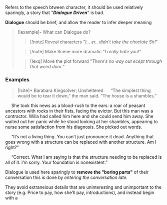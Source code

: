 Refers to the speech btween character, it should be used relatively sparingly, a story that "***Dialogue Driven***" is bad.

**Dialogue** should be brief, and allow the reader to infer deeper meaning

>[!example]- What can Dialogue do?
>
>>[!note] Reveal characters
>"*I... er.. didn't take the choclate Sir!*"
>
>>
>
>>[!note] Make Scene more dramatic
"*I really hate you!*"
>
>>
>
>>[!exq] Move the plot forward
>"*There's no way out ecept through that weird door.*"

### Examples

>[!cite]+ Barabara Kingsolver; Unsheltered
>     “The simplest thing would be to tear it down,” the man said. “The house is a shambles.”
>
     She took this news as a blood-rush to the ears: a roar of peasant ancestors with rocks in their fists, facing the evictor. But this man was a contractor. Willa had called him here and she could send him away. She waited out her panic while he stood looking at her shambles, appearing to nurse some satisfaction from his diagnosis. She picked out words.
>
     “It’s not a living thing. You can’t just pronounce it dead. Anything that goes wrong with a structure can be replaced with another structure. Am I right?”
>
     “Correct. What I am saying is that the structure needing to be replaced is all of it. I’m sorry. Your foundation is nonexistent.”

Dialogue is used here sparingly to **remove the "boring parts"** of their conversation this is done by *entering the conversation late*.

They avoid extraneious details that are uninteresting and unimportant to the story (e.g. Price to pay, how she'll pay, introductions), and instead begin with a 